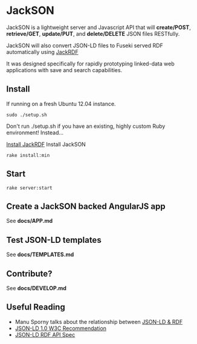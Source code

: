 # JackSON
JackSON is a lightweight server and Javascript API that will **create/POST**, **retrieve/GET**, **update/PUT**, and **delete/DELETE** JSON files RESTfully.

JackSON will also convert JSON-LD files to Fuseki served RDF automatically using [JackRDF](http://github.com/caesarfeta/jackrdf)

It was designed specifically for rapidly prototyping linked-data web applications with save and search capabilities.

## Install
If running on a fresh Ubuntu 12.04 instance.

	sudo ./setup.sh

Don't run ./setup.sh if you have an existing, highly custom Ruby environment!
Instead...

[Install JackRDF](http://github.com/caesarfeta/jackrdf)
Install JackSON

	rake install:min

## Start
	rake server:start

## Create a JackSON backed AngularJS app
See **docs/APP.md**

## Test JSON-LD templates
See **docs/TEMPLATES.md**

## Contribute?
See **docs/DEVELOP.md**

## Useful Reading
* Manu Sporny talks about the relationship between [JSON-LD &amp; RDF](http://manu.sporny.org/2014/json-ld-origins-2/)
* [JSON-LD 1.0 W3C Recommendation](http://www.w3.org/TR/json-ld/)
* [JSON-LD RDF API Spec](http://json-ld.org/spec/latest/json-ld-rdf/)
